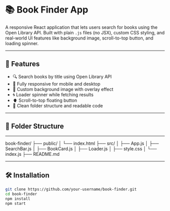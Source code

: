 # 📚 Book Finder App

A responsive React application that lets users search for books using the Open Library API. Built with plain `.js` files (no JSX), custom CSS styling, and real-world UI features like background image, scroll-to-top button, and loading spinner.

---

## 🚀 Features

- 🔍 Search books by title using Open Library API
- 📱 Fully responsive for mobile and desktop
- 🎨 Custom background image with overlay effect
- 🌀 Loader spinner while fetching results
- ⬆ Scroll-to-top floating button
- 🧾 Clean folder structure and readable code

---

## 📁 Folder Structure

---
book-finder/
├── public/
│   └── index.html
├── src/
│   ├── App.js
│   ├── SearchBar.js
│   ├── BookCard.js
│   ├── Loader.js
│   ├── style.css
│   └── index.js
├── README.md


---

## 🛠️ Installation

```bash
git clone https://github.com/your-username/book-finder.git
cd book-finder
npm install
npm start
